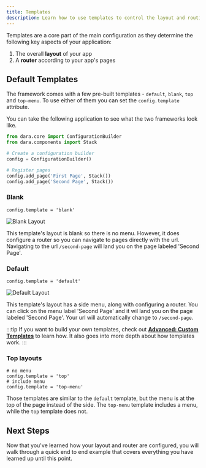 ```yaml
---
title: Templates
description: Learn how to use templates to control the layout and routing of your Dara application
---
```


Templates are a core part of the main configuration as they determine the following key aspects of your application:

1. The overall **layout** of your app
2. A **router** according to your app's pages

## Default Templates

The framework comes with a few pre-built templates - `default`, `blank`, `top` and `top-menu`. To use either of them you can set the `config.template` attribute.

You can take the following application to see what the two frameworks look like.

```python
from dara.core import ConfigurationBuilder
from dara.components import Stack

# Create a configuration builder
config = ConfigurationBuilder()

# Register pages
config.add_page('First Page', Stack())
config.add_page('Second Page', Stack())
```

### Blank

```
config.template = 'blank'
```

![Blank Layout](../assets/getting_started/templates_blank.png)

This template's layout is blank so there is no menu. However, it does configure a router so you can navigate to pages directly with the url. Navigating to the url `/second-page` will land you on the page labeled 'Second Page'.

### Default

```
config.template = 'default'
```

![Default Layout](../assets/getting_started/templates_default.png)

This template's layout has a side menu, along with configuring a router. You can click on the menu label 'Second Page' and it wil land you on the page labeled 'Second Page'. Your url will automatically change to `/second-page`.

:::tip
If you want to build your own templates, check out [**Advanced: Custom Templates**](../advanced/custom-templates) to learn how. It also goes into more depth about how templates work.
:::

### Top layouts

```
# no menu
config.template = 'top'
# include menu
config.template = 'top-menu'
```

Those templates are similar to the `default` template, but the menu is at the top of the page instead of the side. The `top-menu` template includes a menu, while the `top` template does not.


## Next Steps

Now that you've learned how your layout and router are configured, you will walk through a quick end to end example that covers everything you have learned up until this point.
